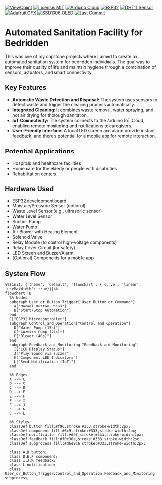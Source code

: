 [![ViewCount](https://views.whatilearened.today/views/github/pxvn/ESP32-DHT-OLED-Arduino-Cloud-Monitoring.svg)](#)
[![License: MIT](https://img.shields.io/badge/License-MIT-yellow.svg)](#license)
[![Arduino Cloud](https://img.shields.io/badge/Arduino-Cloud-blue.svg)](#software-setup)
[![ESP32](https://img.shields.io/badge/ESP32-PlatformIO-blue.svg)](#hardware-required)
[![DHT11 Sensor](https://img.shields.io/badge/DHT11-Sensor-green.svg)](#hardware-required)
[![Adafruit GFX](https://img.shields.io/badge/Adafruit-GFX-orange.svg)](#software-setup)
[![SSD1306 OLED](https://img.shields.io/badge/SSD1306-OLED-yellow.svg)](#hardware-required)
[![Last Commit](https://img.shields.io/github/last-commit/pxvn/ESP32-DHT-OLED-Arduino-Cloud-Monitoring)](#)

# Automated Sanitation Facility for Bedridden

This was one of my capstone projects where I aimed to create an automated sanitation system for bedridden individuals. The goal was to improve their quality of life and maintain hygiene through a combination of sensors, actuators, and smart connectivity.

## Key Features

*   **Automatic Waste Detection and Disposal:** The system uses sensors to detect waste and trigger the cleaning process automatically.
*   **Integrated Cleaning:** It combines waste removal, water spraying, and hot air drying for thorough sanitation.
*   **IoT Connectivity:** The system connects to the Arduino IoT Cloud, enabling remote monitoring and notifications to caregivers.
*   **User-Friendly Interface:** A local LED screen and alarm provide instant feedback, and there's potential for a mobile app for remote interaction.

## Potential Applications

*   Hospitals and healthcare facilities
*   Home care for the elderly or people with disabilities
*   Rehabilitation centers

## Hardware Used

*   ESP32 development board
*   Moisture/Pressure Sensor (optional)
*   Waste Level Sensor (e.g., ultrasonic sensor)
*   Water Level Sensor
*   Suction Pump
*   Water Pump
*   Air Blower with Heating Element
*   Solenoid Valve
*   Relay Module (to control high-voltage components)
*   Relay Driver Circuit (for safety)
*   LED Screen and Buzzer/Alarm
*   (Optional) Components for a mobile app

## System Flow
```mermaid
%%{init: {'theme': 'default', 'flowchart': {'curve': 'linear', 'useMaxWidth': true}}}%%
flowchart TB
  %% Nodes
  subgraph User_or_Button_Trigger["User Button or Command"]
    A["Manual Button Press"]
    B["Start/Stop Automation"]
  end
  C["ESP32 Microcontroller"]
  subgraph Control_and_Operation["Control and Operation"]
    D["Water Pump (15s)"]
    E["Suction Pump (25s)"]
    F["Blower (40s)"]
  end
  subgraph Feedback_and_Monitoring["Feedback and Monitoring"]
    I["LCD Display Status"]
    J["Play Sound via Buzzer"]
    K["Component LED Indicators"]
    L["Send Notification (IoT)"]
  end

  %% Edges
  A --> C
  B --> C
  C --> D
  D --> E
  E --> F
  F --> I
  F --> J
  F --> K
  C --> L

  %% Styles
  classDef button fill:#f96,stroke:#333,stroke-width:2px;
  classDef component fill:#6c9,stroke:#333,stroke-width:2px;
  classDef notification fill:#69f,stroke:#333,stroke-width:2px;
  classDef feedback fill:#f0c30e,stroke:#333,stroke-width:2px;
  classDef subprocess fill:#d6e9c6,stroke:#333,stroke-width:2px;
  
  class A,B button;
  class D,E,F component;
  class I,J,K feedback;
  class L notification;
  class User_or_Button_Trigger,Control_and_Operation,Feedback_and_Monitoring subprocess;

